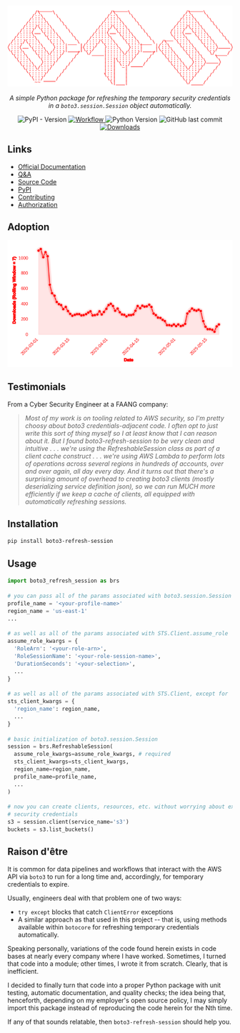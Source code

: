 <p align="center">
  <img src="https://raw.githubusercontent.com/michaelthomasletts/boto3-refresh-session/refs/heads/main/doc/brs.png" />
</p>

<p align="center">
    <em>A simple Python package for refreshing the temporary security credentials in a <code>boto3.session.Session</code> object automatically.</em>
</p>

<p align="center">
  <img src="https://img.shields.io/pypi/v/boto3-refresh-session?color=%23FF0000FF" alt="PyPI - Version"/>
  <a href="https://github.com/michaelthomasletts/boto3-refresh-session/actions/workflows/push.yml">
    <img src="https://img.shields.io/github/actions/workflow/status/michaelthomasletts/boto3-refresh-session/push.yml?logo=github&color=%23FF0000FF" alt="Workflow"/>
  </a>
  <img src="https://img.shields.io/pypi/pyversions/boto3-refresh-session?style=pypi&color=%23FF0000FF" alt="Python Version"/>
  <img src="https://img.shields.io/github/last-commit/michaelthomasletts/boto3-refresh-session?logo=github&color=%23FF0000FF" alt="GitHub last commit"/>
  <a href="https://pepy.tech/projects/boto3-refresh-session">
    <img src="https://img.shields.io/badge/downloads-{{ downloads_abbr }}-red?logo=python&color=%23FF0000" alt="Downloads"/>
  </a>
</p>

## Links

- [Official Documentation](https://michaelthomasletts.github.io/boto3-refresh-session/index.html)
- [Q&A](https://michaelthomasletts.github.io/boto3-refresh-session/qanda.html)
- [Source Code](https://github.com/michaelthomasletts/boto3-refresh-session)
- [PyPI](https://pypi.org/project/boto3-refresh-session/)
- [Contributing](https://michaelthomasletts.github.io/boto3-refresh-session/contributing.html)
- [Authorization](https://michaelthomasletts.github.io/boto3-refresh-session/authorization.html)

## Adoption

<p align="center">
  <img src="https://raw.githubusercontent.com/michaelthomasletts/boto3-refresh-session/refs/heads/main/doc/downloads.png" />
</p>

## Testimonials

From a Cyber Security Engineer at a FAANG company:

> _Most of my work is on tooling related to AWS security, so I'm pretty choosy about boto3 credentials-adjacent code. I often opt to just write this sort of thing myself so I at least know that I can reason about it. But I found boto3-refresh-session to be very clean and intuitive . . . we're using the RefreshableSession class as part of a client cache construct . . . we're using AWS Lambda to perform lots of operations across several regions in hundreds of accounts, over and over again, all day every day. And it turns out that there's a surprising amount of overhead to creating boto3 clients (mostly deserializing service definition json), so we can run MUCH more efficiently if we keep a cache of clients, all equipped with automatically refreshing sessions._

## Installation

```bash
pip install boto3-refresh-session
```

## Usage

```python
import boto3_refresh_session as brs

# you can pass all of the params associated with boto3.session.Session
profile_name = '<your-profile-name>'
region_name = 'us-east-1'
...

# as well as all of the params associated with STS.Client.assume_role
assume_role_kwargs = {
  'RoleArn': '<your-role-arn>',
  'RoleSessionName': '<your-role-session-name>',
  'DurationSeconds': '<your-selection>',
  ...
}

# as well as all of the params associated with STS.Client, except for 'service_name'
sts_client_kwargs = {
  'region_name': region_name,
  ...
}

# basic initialization of boto3.session.Session
session = brs.RefreshableSession(
  assume_role_kwargs=assume_role_kwargs, # required
  sts_client_kwargs=sts_client_kwargs,
  region_name=region_name,
  profile_name=profile_name,
  ...
)

# now you can create clients, resources, etc. without worrying about expired temporary 
# security credentials
s3 = session.client(service_name='s3')
buckets = s3.list_buckets()
```

## Raison d'être

It is common for data pipelines and workflows that interact with the AWS API via 
`boto3` to run for a long time and, accordingly, for temporary credentials to 
expire. 

Usually, engineers deal with that problem one of two ways: 

- `try except` blocks that catch `ClientError` exceptions
- A similar approach as that used in this project -- that is, using methods available 
  within `botocore` for refreshing temporary credentials automatically. 
  
Speaking personally, variations of the code found herein exists in code bases at 
nearly every company where I have worked. Sometimes, I turned that code into a module; 
other times, I wrote it from scratch. Clearly, that is inefficient.

I decided to finally turn that code into a proper Python package with unit testing, 
automatic documentation, and quality checks; the idea being that, henceforth, depending 
on my employer's open source policy, I may simply import this package instead of 
reproducing the code herein for the Nth time.

If any of that sounds relatable, then `boto3-refresh-session` should help you.